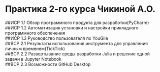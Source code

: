 # Практика 2-го курса Чикиной А.О.

##ИСР 1.1 
Обзор программного продукта для разработки(PyCharm) <br>
##ИСР 1.2
Автоматизация установки и настройки прикладного программного обеспечения<br>
##ИСР 1.3
Руководство пользователя по YouGile<br>
##ВСР 2.1
Результаты использования инструмента для управления личным временем(TickTick)<br>
##ВСР 2.2
Развертывание среды разработки Julia и решение одной задачи в Jupyter Notebook<br>
##ВСР 2.3
Возможности GitHub Desktop<br>

